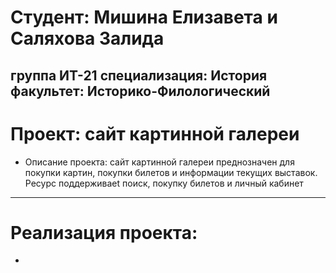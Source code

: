 # Студент: Мишина Елизавета и Саляхова Залида
группа ИТ-21
специализация: История 
факультет: Историко-Филологический 
---
# Проект: сайт картинной галереи
- Описание проекта: сайт картинной галереи преднозначен для покупки картин, покупки билетов и информации текущих выставок. Ресурс поддерживаеt поиск, покупку билетов и личный кабинет 
---
# Реализация проекта: 
-  